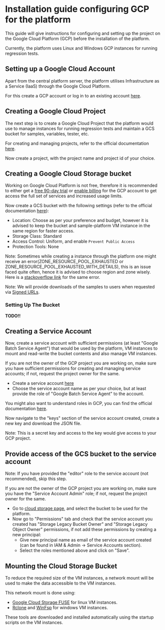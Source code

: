 # Installation guide configuring GCP for the platform

This guide will give instructions for configuring and setting up the project on the Google Cloud Platform (GCP) before the installation of the platform.

Currently, the platform uses Linux and Windows GCP instances for running regression tests.

## Setting up a Google Cloud Account
Apart from the central platform server, the platform utilises Infrastructure as a Service (IaaS) through the Google Cloud Platform.

For this create a GCP account or log in to an existing account [here](https://console.cloud.google.com/).  

## Creating a Google Cloud Project
The next step is to create a Google Cloud Project that the platform would use to manage instances for running regression tests and maintain a GCS bucket for samples, variables, tester, etc. 

For creating and managing projects, refer to the official documentation [here](https://cloud.google.com/resource-manager/docs/creating-managing-projects).

Now create a project, with the project name and project id of your choice.

## Creating a Google Cloud Storage bucket

Working on Google Cloud Platform is not free, therefore it is recommended to either get a [free 90-day trial](https://console.cloud.google.com/freetrial) or [enable billing](https://console.cloud.google.com/billing) for the GCP account to get access the full set of services and increased usage limits.

Now create a GCS bucket with the following settings (refer to the official documentation [here](https://cloud.google.com/storage/docs/creating-buckets)):
- Location: Choose as per your preference and budget, however it is advised to keep the bucket and sample-platform VM instance in the same region for faster access.
- Storage Class: Standard
- Access Control: Uniform, and enable `Prevent Public Access`
- Protection Tools: None

Note: Sometimes while creating a instance through the platform one might receive an error(ZONE_RESOURCE_POOL_EXHAUSTED or ZONE_RESOURCE_POOL_EXHAUSTED_WITH_DETAILS), this is an issue faced quite often, hence it is advised to choose region and zone wisely. Here is a [stackoverflow link](https://stackoverflow.com/questions/65884360/cannot-start-gce-vm-instance-the-zone-does-not-have-enough-resources) for the same error.

Note: We will provide downloads of the samples to users when requested via [Signed URLs](https://cloud.google.com/storage/docs/access-control#signed_urls_query_string_authentication).

### Setting Up The Bucket
**TODO!!**

## Creating a Service Account

Now, create a service account with sufficient permissions (at least "Google Batch Service Agent") that would be used by the platform, VM instances to mount and read-write the bucket contents and also manage VM instances.

If you are not the owner of the GCP project you are working on, make sure you have sufficient permissions for creating and managing service accounts; if not, request the project owner for the same.

- Create a service account [here](https://cloud.google.com/storage/docs/creating-buckets)
- Choose the service account name as per your choice, but at least provide the role of "Google Batch Service Agent" to the account. 

You might also want to understand roles in GCP, you can find the official documentation [here](https://cloud.google.com/iam/docs/understanding-roles).

Now navigate to the "keys" section of the service account created, create a new key and download the JSON file.

Note: This is a secret key and access to the key would give access to your GCP project.

## Provide access of the GCS bucket to the service account

Note: If you have provided the "editor" role to the service account (not recommended), skip this step.

If you are not the owner of the GCP project you are working on, make sure you have the "Service Account Admin" role; if not, request the project owner for the same.

- Go to [cloud storage page](https://console.cloud.google.com/storage/browser), and select the bucket to be used for the platform.
- Now go to "Permissions" tab and check that the service account you created has "Storage Legacy Bucket Owner" and "Storage Legacy Object Owner" permissions, if not add these permissions by creating a new principal:
    - Give new principal name as email of the service account created (can be found in IAM & Admin -> Service Accounts section).
    - Select the roles mentioned above and click on "Save".

## Mounting the Cloud Storage Bucket

To reduce the required size of the VM instances, a network mount will be used to make the data accessible to the VM instances. 

This network mount is done using:
- [Google Cloud Storage FUSE](https://cloud.google.com/storage/docs/gcs-fuse) for linux VM instances.
- [Rclone](https://rclone.org/) and [WinFsp](https://winfsp.dev/) for windows VM instances.

These tools are downloaded and installed automatically using the startup scripts on the VM instances.
